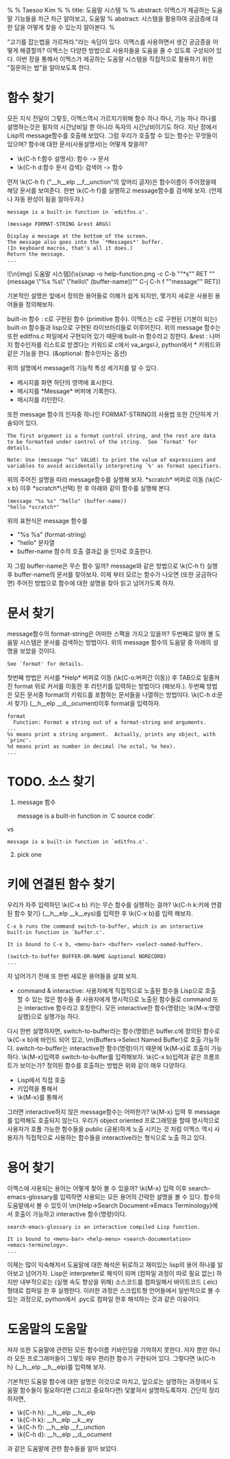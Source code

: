 %
% Taesoo Kim
%
% title: 도움말 시스템
%
% abstract: 이멕스가 제공하는 도움말 기능들을 차근 차근 알아보고, 도움말 
% abstract: 시스템을 활용하여 궁금증에 대한 답을 어떻게 찾을 수 있는지 알아본다.
%

"고기를 잡는법을 가르쳐라."라는 속담이 있다. 이멕스를 사용하면서 생긴 궁금증을
어떻게 해결할까? 이멕스는 다양한 방법으로 사용자들을 도움을 줄 수 있도록 구성되어
있다. 이번 장을 통해서 이멕스가 제공하는 도움말 시스템을 직접적으로 활용하기 위한
"질문하는 법"을 알아보도록 한다.

# 함수 찾기

모든 지식 전달이 그렇듯, 이멕스역시 가르치기위해 함수 하나 하나, 기능 하나 하나를
설명하는것은 필자의 시간낭비일 뿐 아니라 독자의 시간낭비이기도 하다. 지난 장에서
Lisp의 message함수를 호출해 보았다. 그럼 우리가 호출할 수 있는 함수는 무엇들이
있으며? 함수에 대한 문서(사용설명서)는 어떻게 찾을까?

- \k{C-h f:함수 설명서}: 함수 -> 문서
- \k{C-h d:함수 문서 검색}: 검색어 -> 함수

먼저 \k{C-h f} ("__h__elp __f__unction"의 앞머리 글자)은 함수이름이 주어졌을때
해당 문서를 보여준다. 한번 \k{C-h f}를 실행하고 message함수를 검색해
보자. (언제나 자동 완성이 됨을 알아두자.)

    message is a built-in function in `editfns.c'.
    
    (message FORMAT-STRING &rest ARGS)
    
    Display a message at the bottom of the screen.
    The message also goes into the `*Messages*' buffer.
    (In keyboard macros, that's all it does.)
    Return the message.
    ...

![\n{img} 도움말 시스템](\s{snap -o help-function.png -c 
   C-b "\"*s\"" RET 
   "\"(message \\\"%s %s\\\" \\\"hello\\\" (buffer-name))\"" C-j
   C-h f "\"message\"" RET})

기본적인 설명은 앞에서 정의한 용어들로 이해가 쉽게 되지만, 몇가지 새로운 사용된
용어들을 정의해보자.

built-in 함수
:   c로 구현된 함수 (primitive 함수).
    이멕스는 c로 구현된 (기본이 되는) built-in 함수들과 lisp으로 구현된
    라이브러리들로 이루어진다. 위의 message 함수는 또한 editfns.c 파일에서
    구현되어 있기 때문에 built-in 함수라고 칭한다.
&rest
:   나머지 함수인자를 리스트로 받겠다는 키워드로 c에서 va_args나, python에서
    * 키워드와 같은 기능을 한다.
    (&optional: 함수인자는 옵션)

위의 설명에서 message의 기능적 특성 세가지를 알 수 있다. 

- 메시지를 화면 하단의 영역에 표시한다.
- 메시지를 \*Message\* 버퍼에 기록한다.
- 메시지를 리턴한다.

또한 message 함수의 인자중 하나인 FORMAT-STRING의 사용법 또한 간단하게 기술되어
있다.

    The first argument is a format control string, and the rest are data
    to be formatted under control of the string.  See `format' for details.
    
    Note: Use (message "%s" VALUE) to print the value of expressions and
    variables to avoid accidentally interpreting `%' as format specifiers.

위의 주어진 설명을 따라 message함수를 실행해 보자. \*scratch\* 버퍼로 이동
(\k{C-x b} 이후 \*scratch*\선택) 한 후 아래와 같이 함수를 실행해 본다.

    (message "%s %s" "hello" (buffer-name))
    "hello *scratch*"

위의 표현식은 message 함수를
  - "%s %s" (format-string)
  - "hello" 문자열
  - buffer-name 함수의 호출 결과값
을 인자로 호출한다.

자 그럼 buffer-name은 무슨 함수 일까? message와 같은 방법으로 \k{C-h f} 실행 후
buffer-name의 문서를 찾아보자. 이제 부터 모르는 함수가 나오면 (또한 궁금하다면)
주어진 방법으로 함수에 대한 설명을 찾아 읽고 넘어가도록 하자.

# 문서 찾기

message함수의 format-string은 어떠한 스팩을 가지고 있을까? 두번째로 알아 볼
도움말 시스템은 문서를 검색하는 방법이다. 위의 message 함수의 도움말 중 아래의
설명을 보았을 것이다. 

    See `format' for details.

첫번째 방법은 커서를 \*Help\* 버퍼로 이동 (\k{C-o:버퍼간 이동}) 후 TAB으로
밑줄쳐진 format 위로 커서를 이동한 후 리턴키를 입력하는 방법이다 (해보자.). 두번째
방법은 모든 문서중 format의 키워드를 포함하는 문서들을 나열하는 방법이다.
\k{C-h d:문서 찾기} (__h__elp __d__ocument)이후 format을 입력하자. 

    format
      Function: Format a string out of a format-string and arguments.
    ...
    %s means print a string argument.  Actually, prints any object, with `princ'.
    %d means print as number in decimal (%o octal, %x hex).
    ...

# TODO. 소스 찾기

1. message 함수 

    message is a built-in function in `C source code'.

vs

    message is a built-in function in `editfns.c'.

2. pick one

# 키에 연결된 함수 찾기

우리가 자주 입력하던 \k{C-x b} 키는 무슨 함수를 실행하는 걸까?
\k{C-h k:키에 연결된 함수 찾기} (__h__elp __k__eys)를 입력한 후 \k{C-x b}를 입력
해보자. 

    C-x b runs the command switch-to-buffer, which is an interactive
    built-in function in `buffer.c'.

    It is bound to C-x b, <menu-bar> <buffer> <select-named-buffer>.

    (switch-to-buffer BUFFER-OR-NAME &optional NORECORD)
    ...

자 넘어가기 전에 또 한번 새로운 용어들을 살펴 보자.

 - command & interactive: 사용자에게 직접적으로 노출된 함수들
   Lisp으로 호출 할 수 있는 많은 함수들 중 사용자에게 명시적으로 노출된
   함수들로 command 또는 interactive 함수라고 호칭한다. 모든 interactive한
   함수(명령)는 \k{M-x:명령 실행}으로 실행가능 하다.

다시 한번 설명하자면, switch-to-buffer라는 함수(명령)은 buffer.c에 정의된 함수로
\k{C-x b}에 바인드 되어 있고, \m{Buffers->Select Named Buffer}로 호출
가능하다. switch-to-buffer는 interactive한 함수(명령)이기 때문에 \k{M-x}로
호출이 가능하다. \k{M-x}입력후 switch-to-buffer를 입력해보자. \k{C-x b}입력과
같은 프롬프트가 보이는가? 정의된 함수를 호출하는 방법은 위와 같이 매우
다양하다.

 - Lisp에서 직접 호출
 - 키입력을 통해서
 - \k{M-x}를 통해서

그러면 interactive하지 않은 message함수는 어떠한가? \k{M-x} 입력 후 message를
입력해도 호출되지 않는다. 우리가 object oriented 프로그래밍을 할때 명시적으로
사용자가 호풀 가능한 함수들을 public (공용)하게 노출 시키는 것 처럼 이멕스 역시
사용자가 직접적으로 사용하는 함수들을 interactive라는 형식으로 노출 하고 있다.

# 용어 찾기

이멕스에 사용되는 용어는 어떻게 찾아 볼 수 있을까? \k{M-x} 입력 이후
search-emacs-glossary를 입력하면 사용되는 모든 용어의 간략한 설명을 볼 수
있다. 함수의 도움말에서 볼 수 있듯이 \m{Help->Search Document->Emacs
Terminology}에서 호출이 가능하고 interactive 함수(명령)이다.

    search-emacs-glossary is an interactive compiled Lisp function.

    It is bound to <menu-bar> <help-menu> <search-documentation>
    <emacs-terminology>.
    ...

이제는 많이 익숙해져서 도움말에 대한 해석은 뒤로하고 재미있는 lisp의 용어 하나를
알아보고 넘어가자. Lisp은 interpreter로 해석이 되며 (컴파일 과정이 따로 필요
없는) 하지만 내부적으로는 (실행 속도 향상을 위해) 소스코드를 컴파일해서
바이트코드 (.elc) 형태로 컴파일 한 후 실행한다. 이러한 과정은 스크립트형
언어들에서 일반적으로 볼 수 있는 과정으로, python에서 .pyc로 컴파일 한후
해석하는 것과 같은 이유이다.

# 도움말의 도움말

저자 또한 도움말에 관련된 모든 함수이름 키바인딩을 기억하지 못한다. 저자 뿐만
아니라 모든 프로그래머들이 그렇듯 매우 편리한 함수가 구현되어 있다. 그렇다면
\k{C-h h} (__h__elp __h__elp)를 입력해 보자.

기본적인 도움말 함수에 대한 설명은 이것으로 마치고, 앞으로는 설명하는 과정에서
도움말 함수들이 필요하다면 (그리고 중요하다면) 덫붙혀서 설명하도록하자. 간단히
정리 하자면,

- \k{C-h h}: __h__elp __h__elp
- \k{C-h k}: __h__elp __k__ey
- \k{C-h f}: __h__elp __f__unction
- \k{C-h d}: __h__elp __d__ocument

과 같은 도움말에 관련 함수들을 알아 보았다.

